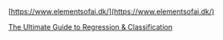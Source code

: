 []()

[https://www.elementsofai.dk/](https://www.elementsofai.dk/)

[The Ultimate Guide to Regression & Classification](https://www.superdatascience.com/blogs/the-ultimate-guide-to-regression-classification)